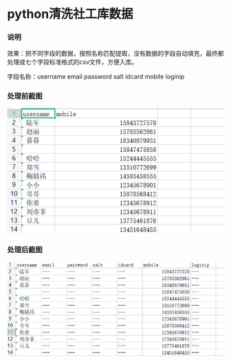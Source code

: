 # python清洗社工库数据

### 说明

效果：把不同字段的数据，按照名称匹配提取，没有数据的字段自动填充，最终都处理成七个字段标准格式的csv文件，方便入库。

字段名称：username	email	password	salt	idcard	mobile	loginip

### 处理前截图

![Image text](old.png)

### 处理后截图

![Image text](new.png)
